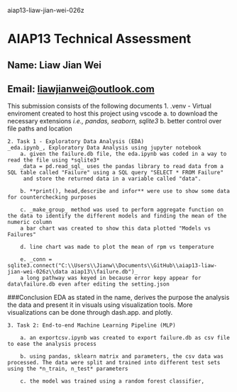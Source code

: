 aiap13-liaw-jian-wei-026z

# **AIAP13 Technical Assessment**

## Name: Liaw Jian Wei
## Email: liawjianwei@outlook.com

This submission consists of the following documents
    1. .venv - Virtual enviroment created to host this project using vscode 
        a. to download the necessary extensions *i.e., pandas, seaborn, sqlite3*
        b. better control over file paths and location

    2. Task 1 - Exploratory Data Analysis (EDA) 
    _eda.ipynb_, Exploratory Data Analysis using jupyter notebook
        a. given the failure.db file, the eda.ipynb was coded in a way to read the file using *sqlite3*
        _data = pd.read_sql_ uses the pandas library to read data from a SQL table called "Failure" using a SQL query "SELECT * FROM Failure"
         and store the returned data in a variable called "data". 

        b. **print(), head,describe and infor** were use to show some data for counterchecking purposes

        c. _make_group_ method was used to perform aggregate function on the data to identify the different models and finding the mean of the numeric column
        a bar chart was created to show this data plotted "Models vs Failures"

        d. line chart was made to plot the mean of rpm vs temperature 
        
        e. _conn = sqlite3.connect("C:\\Users\\Jianw\\Documents\\GitHub\\aiap13-liaw-jian-wei-026z\\data aiap13\\failure.db")_ 
        a long pathway was keyed in because error kepy appear for data\failure.db even after editing the setting.json
        
###Conclusion
EDA as stated in the name, derives the purpose the analysis the data and present it in visuals using visualization tools. 
More visualizations can be done through dash.app. and plotly. 

    3. Task 2: End-to-end Machine Learning Pipeline (MLP)

        a. an exportcsv.ipynb was created to export failure.db as csv file to ease the analysis process

        b. using pandas, sklearn matrix and parameters, the csv data was processed. The data were split and trained into different test sets using the *n_train, n_test* parameters
    
        c. the model was trained using a random forest classifier, 






